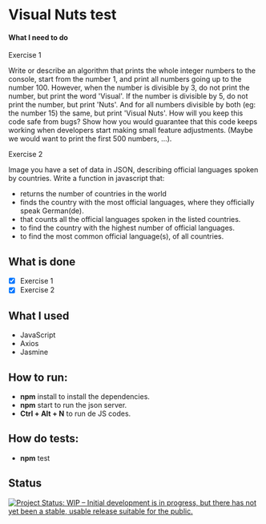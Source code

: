 # Visual Nuts test

#### What I need to do

Exercise 1

Write or describe an algorithm that prints the whole integer numbers to the console, start
from the number 1, and print all numbers going up to the number 100.
However, when the number is divisible by 3, do not print the number, but print the word
'Visual'. If the number is divisible by 5, do not print the number, but print 'Nuts'. And for
all numbers divisible by both (eg: the number 15) the same, but print 'Visual Nuts'.
How will you keep this code safe from bugs? Show how you would guarantee that this code
keeps working when developers start making small feature adjustments. (Maybe we would
want to print the first 500 numbers, ...).

Exercise 2

Image you have a set of data in JSON, describing official languages spoken by countries.
Write a function in javascript that:
- returns the number of countries in the world
- finds the country with the most official languages, where they officially speak German(de). 
- that counts all the official languages spoken in the listed countries.
- to find the country with the highest number of official languages.
- to find the most common official language(s), of all countries.

## What is done
* [x] Exercise 1
* [x] Exercise 2

## What I used

* JavaScript
* Axios
* Jasmine

## How to run:

* **npm** install to install the dependencies.
* **npm** start to run the json server.
* **Ctrl + Alt + N** to run de JS codes.

## How do tests:

* **npm** test


## Status

<a href="https://www.repostatus.org/#wip"><img src="https://www.repostatus.org/badges/latest/wip.svg" alt="Project Status: WIP – Initial development is in progress, but there has not yet been a stable, usable release suitable for the public." /></a>
